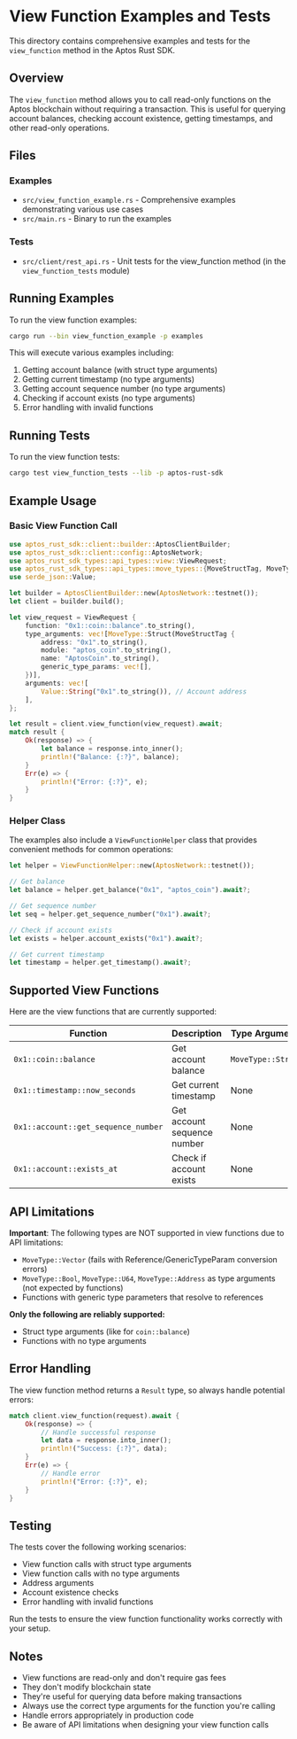 # View Function Examples and Tests

This directory contains comprehensive examples and tests for the `view_function` method in the Aptos Rust SDK.

## Overview

The `view_function` method allows you to call read-only functions on the Aptos blockchain without requiring a transaction. This is useful for querying account balances, checking account existence, getting timestamps, and other read-only operations.

## Files

### Examples
- `src/view_function_example.rs` - Comprehensive examples demonstrating various use cases
- `src/main.rs` - Binary to run the examples

### Tests
- `src/client/rest_api.rs` - Unit tests for the view_function method (in the `view_function_tests` module)

## Running Examples

To run the view function examples:

```bash
cargo run --bin view_function_example -p examples
```

This will execute various examples including:
1. Getting account balance (with struct type arguments)
2. Getting current timestamp (no type arguments)
3. Getting account sequence number (no type arguments)
4. Checking if account exists (no type arguments)
5. Error handling with invalid functions

## Running Tests

To run the view function tests:

```bash
cargo test view_function_tests --lib -p aptos-rust-sdk
```

## Example Usage

### Basic View Function Call

```rust
use aptos_rust_sdk::client::builder::AptosClientBuilder;
use aptos_rust_sdk::client::config::AptosNetwork;
use aptos_rust_sdk_types::api_types::view::ViewRequest;
use aptos_rust_sdk_types::api_types::move_types::{MoveStructTag, MoveType};
use serde_json::Value;

let builder = AptosClientBuilder::new(AptosNetwork::testnet());
let client = builder.build();

let view_request = ViewRequest {
    function: "0x1::coin::balance".to_string(),
    type_arguments: vec![MoveType::Struct(MoveStructTag {
        address: "0x1".to_string(),
        module: "aptos_coin".to_string(),
        name: "AptosCoin".to_string(),
        generic_type_params: vec![],
    })],
    arguments: vec![
        Value::String("0x1".to_string()), // Account address
    ],
};

let result = client.view_function(view_request).await;
match result {
    Ok(response) => {
        let balance = response.into_inner();
        println!("Balance: {:?}", balance);
    }
    Err(e) => {
        println!("Error: {:?}", e);
    }
}
```

### Helper Class

The examples also include a `ViewFunctionHelper` class that provides convenient methods for common operations:

```rust
let helper = ViewFunctionHelper::new(AptosNetwork::testnet());

// Get balance
let balance = helper.get_balance("0x1", "aptos_coin").await?;

// Get sequence number
let seq = helper.get_sequence_number("0x1").await?;

// Check if account exists
let exists = helper.account_exists("0x1").await?;

// Get current timestamp
let timestamp = helper.get_timestamp().await?;
```

## Supported View Functions

Here are the view functions that are currently supported:

| Function | Description | Type Arguments | Arguments |
|----------|-------------|----------------|-----------|
| `0x1::coin::balance` | Get account balance | `MoveType::Struct` | Account address, Coin type |
| `0x1::timestamp::now_seconds` | Get current timestamp | None | None |
| `0x1::account::get_sequence_number` | Get account sequence number | None | Account address |
| `0x1::account::exists_at` | Check if account exists | None | Account address |

## API Limitations

**Important**: The following types are NOT supported in view functions due to API limitations:

- `MoveType::Vector` (fails with Reference/GenericTypeParam conversion errors)
- `MoveType::Bool`, `MoveType::U64`, `MoveType::Address` as type arguments (not expected by functions)
- Functions with generic type parameters that resolve to references

**Only the following are reliably supported:**
- Struct type arguments (like for `coin::balance`)
- Functions with no type arguments

## Error Handling

The view function method returns a `Result` type, so always handle potential errors:

```rust
match client.view_function(request).await {
    Ok(response) => {
        // Handle successful response
        let data = response.into_inner();
        println!("Success: {:?}", data);
    }
    Err(e) => {
        // Handle error
        println!("Error: {:?}", e);
    }
}
```

## Testing

The tests cover the following working scenarios:
- View function calls with struct type arguments
- View function calls with no type arguments
- Address arguments
- Account existence checks
- Error handling with invalid functions

Run the tests to ensure the view function functionality works correctly with your setup.

## Notes

- View functions are read-only and don't require gas fees
- They don't modify blockchain state
- They're useful for querying data before making transactions
- Always use the correct type arguments for the function you're calling
- Handle errors appropriately in production code
- Be aware of API limitations when designing your view function calls 